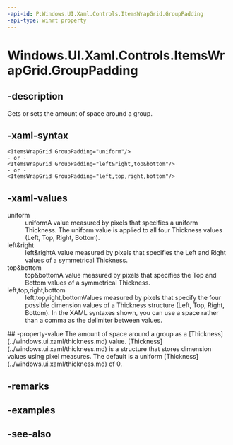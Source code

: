 ```yaml
---
-api-id: P:Windows.UI.Xaml.Controls.ItemsWrapGrid.GroupPadding
-api-type: winrt property
---
```


<!-- Property syntax
public Windows.UI.Xaml.Thickness GroupPadding { get;  set; }
-->

# Windows.UI.Xaml.Controls.ItemsWrapGrid.GroupPadding

## -description
Gets or sets the amount of space around a group.



## -xaml-syntax
```xaml
<ItemsWrapGrid GroupPadding="uniform"/>
- or -
<ItemsWrapGrid GroupPadding="left&right,top&bottom"/>
- or -
<ItemsWrapGrid GroupPadding="left,top,right,bottom"/>

```


## -xaml-values
<dl><dt>uniform</dt><dd>uniformA value measured by pixels that specifies a uniform Thickness. The uniform value is applied to all four Thickness values (Left, Top, Right, Bottom).</dd>
<dt>left&amp;right</dt><dd>left&amp;rightA value measured by pixels that specifies the Left and Right values of a symmetrical Thickness.</dd>
<dt>top&amp;bottom</dt><dd>top&amp;bottomA value measured by pixels that specifies the Top and Bottom values of a symmetrical Thickness.</dd>
<dt>left,top,right,bottom</dt><dd>left,top,right,bottomValues measured by pixels that specify the four possible dimension values of a Thickness structure (Left, Top, Right, Bottom). In the XAML syntaxes shown, you can use a space rather than a comma as the delimiter between values.</dd>
</dl>
## -property-value
The amount of space around a group as a [Thickness](../windows.ui.xaml/thickness.md) value. [Thickness](../windows.ui.xaml/thickness.md) is a structure that stores dimension values using pixel measures. The default is a uniform [Thickness](../windows.ui.xaml/thickness.md) of 0.

## -remarks

## -examples

## -see-also
